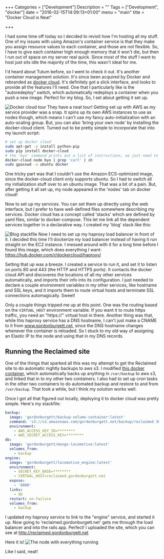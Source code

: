 +++
Categories = ["Development"]
Description = ""
Tags = ["Development", "docker"]
date = "2016-02-15T14:09:13+01:00"
menu = "main"
title = "Docker Cloud is Neat"

+++

I had some time off today so I decided to revisit how I'm hosting all my stuff.  One of my issues with using Amazon's container service is that they make you assign resource values to each container, and those are not flexible.  So, I have to give each container high enough memory that it won't die, but then I run out of space on my server real quick.  Since most of the stuff I want to host just sits idle the majority of the time, this wasn't ideal for me.

I'd heard about Tutum before, so I went to check it out.  It's another container management solution.  It's since been acquired by Docker and rebranded as [docker cloud](https://cloud.docker.com).  It's definitely got a slick interface, and looks to provide all the features I'll need.  One that I particularly like is the "autoredeploy" switch, which automatically redeploys a container when you push a new image.  Perfect for my blog.  So, I set about getting it set up.

![Docker cloud tour](/images/docker-cloud-tour.640x.png)
They have a neat tour!  Getting set up with AWS as my service provider was a snap.  It spins up its own AWS instances to use as nodes though, which means I can't use my fancy auto-initialization with an auto-scaling group.  But, you can also 'bring your own node' by installing the docker-cloud client.  Turned out to be pretty simple to incorporate that into my launch script:

```bash
# set up docker cloud
sudo apt-get -y install python-pip
sudo pip install docker-cloud
# the 'byo' command prints out a list of instructions, we just need to run the line with the curl command.
docker-cloud node byo | grep 'curl' | sh
sudo gpasswd -a ubuntu docker
```
One tricky part was that I couldn't use the Amazon ECS-optimized image, since the docker-cloud client only supports ubuntu.  So I had to switch all my initialization stuff over to an ubuntu image.  That was a bit of a pain.  But, after getting it all set up, my node appeared in the 'nodes' tab on docker cloud!

Now to set up my services.  You can set them up directly using the web interface, but I prefer to have well-defined files somewhere describing my services.  Docker cloud has a concept called 'stacks' which are defined by yaml files, similar to docker-compose.  This let me link all the dependent services together in a declarative way.  I created my 'blog' stack like this:

![Blog stackfile](/images/blog-stack-yaml.640x.png)
Now I need to set up my haproxy load balancer in front of it.  I decided this time I'll dockerize my load balancer instead of having it run straight on the EC2 instance.  I messed around with it for a long time before I found this image, which does everything I want: https://hub.docker.com/r/dockercloud/haproxy/

Setting that up was a breeze.  I created a service to run it, and set it to listen on ports 80 and 443 (the HTTP and HTTPS ports).  It contacts the docker cloud API and discoveres the locations of all my other services automatically, and imports their info into its configuration.  I just needed to declare a couple environment variables in my other services, like hostname and SSL keys, and it imports them to route virtual hosts and terminate SSL connections automagically.  Sweet!

Only a couple things tripped me up at this point.  One was the routing based on the `VIRTUAL_HOST` environment variable.  If you want it to route https traffic, you need an "https://" virtual host in there.  Another thing was that, while this haproxy service has a DNS hostname, I can't just make a CNAME to it from www.gordonburgett.net, since the DNS hostname changes whenever the container is reloaded.  So I stuck to my old way of assigning an Elastic IP to the node and using that in my DNS records.

## Running the Reclaimed site

One of the things that sparked all this was my attempt to get the Reclaimed site to do automatic nightly backups to aws s3.  I modified [this docker container](https://hub.docker.com/r/yaronr/backup-volume-container/), which automatically backs up anything in `/var/backup` to aws s3, and linked that in to my other two containers.  I also had to set up cron tasks in the other two containers to do automated backup and restore to and from `/var/backup`.  That took a while, but I think my solution works well.

Once I got all that figured out locally, deploying it to docker cloud was pretty simple.  Here's my stackfile:

```yaml
backup:
  image: 'gordonburgett/backup-volume-container:latest'
  command: 's3://s3.amazonaws.com/gordonburgett.net/backup/reclaimed 30'
  environment:
    - AWS_ACCESS_KEY_ID=********
    - AWS_SECRET_ACCESS_KEY=********
db:
  image: 'gordonburgett/mongo-locomotive:latest'
  volumes_from:
    - backup
engine:
  image: 'gordonburgett/locomotive_engine:latest'
  environment:
    - SECRET_KEY_BASE=********
    - VIRTUAL_HOST=reclaimed.gordonburgett.net
  expose:
    - '8080'
  links:
    - db
  restart: on-failure
  volumes_from:
    - backup
```

I updated my haproxy service to link to the "engine" service, and started it up.  Now going to 'reclaimed.gordonburgett.net' gets me through the load balancer and into the rails app.  Perfect!  I uploaded the site, which you can see at http://reclaimed.gordonburgett.net

Here it is!
![The node with everything running](/images/docker-cloud-node.640x.png)

Like I said, neat!